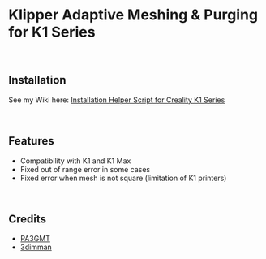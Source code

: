 # Klipper Adaptive Meshing &amp; Purging for K1 Series

<br />

## Installation

See my Wiki here: [Installation Helper Script for Creality K1 Series](https://github.com/Guilouz/Creality-K1-and-K1-Max/wiki/Use-KAMP)

<br />

## Features

- Compatibility with K1 and K1 Max
- Fixed out of range error in some cases
- Fixed error when mesh is not square (limitation of K1 printers)

<br />

## Credits

- [PA3GMT](https://github.com/PA3GMT)
- [3dimman](https://github.com/3dimman)
